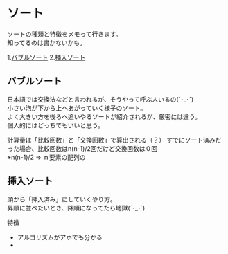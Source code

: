 # ソート

ソートの種類と特徴をメモって行きます。  
知ってるのは書かないかも。  

1.[バブルソート](#バブルソート)
2.[挿入ソート](#insert)



## バブルソート

日本語では交換法などと言われるが、そうやって呼ぶ人いるの(´･_･`)  
小さい泡が下から上へあがっていく様子のソート。  
よく大きい方を後ろへ追いやるソートが紹介されるが、厳密には違う。  
個人的にはどっちでもいいと思う。  

計算量は「比較回数」と「交換回数」で算出される（？）
すでにソート済みだった場合、比較回数はn(n-1)/2回だけど交換回数は０回  
※n(n-1)/2 => ｎ要素の配列の



## 挿入ソート

頭から「挿入済み」にしていくやり方。  
昇順に並べたいとき、降順になってたら地獄(´･_･`)  

特徴
- アルゴリズムがアホでも分かる
- 